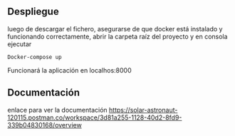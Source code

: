 ## Despliegue

luego de descargar el fichero, asegurarse de que docker está instalado y funcionando correctamente, abrir la carpeta raíz del proyecto y en consola ejecutar 
```
Docker-compose up
```

Funcionará la aplicación en localhos:8000

## Documentación

enlace para ver la documentación
https://solar-astronaut-120115.postman.co/workspace/3d81a255-1128-40d2-8fd9-339b04830168/overview

